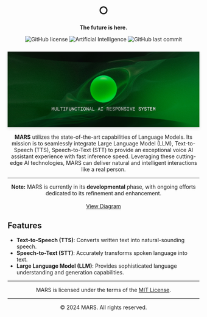 <div align="center">

<h1 align="center">○</h1>

<p align="center">
    <strong>The future is here.</strong><br>
</p>

![GitHub license](https://img.shields.io/github/license/GeloCreativeStudio/MARS-project)
![Artificial Intelligence](https://img.shields.io/badge/Artificial-Intelligence-green)
![GitHub last commit](https://img.shields.io/github/last-commit/GeloCreativeStudio/MARS-project)

<img src="static/MARS-D3.jpg" alt="MARS Conceptual Model" width="auto" style="box-shadow: 0 4px 8px rgba(0, 0, 0, 0.1); margin-top: 10px;">

<p align="center">
    <strong>MARS</strong> utilizes the state-of-the-art capabilities of Language Models. Its mission is to seamlessly integrate Large Language Model (LLM), Text-to-Speech (TTS), Speech-to-Text (STT) to provide an exceptional voice AI assistant experience with fast inference speed. Leveraging these cutting-edge AI technologies, MARS can deliver natural and intelligent interactions like a real person.
</p>

---

<p align="center">
    <strong>Note:</strong> MARS is currently in its <strong>developmental</strong> phase, with ongoing efforts dedicated to its refinement and enhancement.<br>
    <br><a href="static/conceptual-model.svg">View Diagram</a>
</p>

</div>

## Features

- **Text-to-Speech (TTS)**: Converts written text into natural-sounding speech.
- **Speech-to-Text (STT)**: Accurately transforms spoken language into text.
- **Large Language Model (LLM)**: Provides sophisticated language understanding and generation capabilities.


---

<div align="center">
MARS is licensed under the terms of the <a href="./LICENSE">MIT License</a>.
</div>

---

<div align="center">
© 2024 MARS. All rights reserved.
</div>
